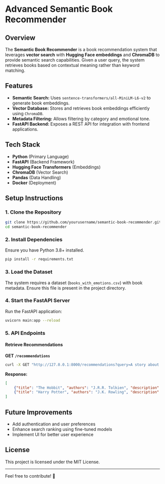 # Advanced Semantic Book Recommender

## Overview
The **Semantic Book Recommender** is a book recommendation system that leverages **vector search** with **Hugging Face embeddings** and **ChromaDB** to provide semantic search capabilities. Given a user query, the system retrieves books based on contextual meaning rather than keyword matching.

## Features
- **Semantic Search:** Uses `sentence-transformers/all-MiniLM-L6-v2` to generate book embeddings.
- **Vector Database:** Stores and retrieves book embeddings efficiently using `ChromaDB`.
- **Metadata Filtering:** Allows filtering by category and emotional tone.
- **FastAPI Backend:** Exposes a REST API for integration with frontend applications.

## Tech Stack
- **Python** (Primary Language)
- **FastAPI** (Backend Framework)
- **Hugging Face Transformers** (Embeddings)
- **ChromaDB** (Vector Search)
- **Pandas** (Data Handling)
- **Docker** (Deployment)

## Setup Instructions
### 1. Clone the Repository
```sh
git clone https://github.com/yourusername/semantic-book-recommender.git
cd semantic-book-recommender
```

### 2. Install Dependencies
Ensure you have Python 3.8+ installed.
```sh
pip install -r requirements.txt
```

### 3. Load the Dataset
The system requires a dataset (`books_with_emotions.csv`) with book metadata. Ensure this file is present in the project directory.

### 4. Start the FastAPI Server
Run the FastAPI application:
```sh
uvicorn main:app --reload
```

### 5. API Endpoints
#### Retrieve Recommendations
**GET `/recommendations`**
```sh
curl -X GET "http://127.0.0.1:8000/recommendations?query=A story about adventure&category=Fantasy&tone=Happy"
```
**Response:**
```json
[
    {"title": "The Hobbit", "authors": "J.R.R. Tolkien", "description": "A fantasy adventure..."},
    {"title": "Harry Potter", "authors": "J.K. Rowling", "description": "A magical journey..."}
]
```

## Future Improvements
- Add authentication and user preferences
- Enhance search ranking using fine-tuned models
- Implement UI for better user experience

## License
This project is licensed under the MIT License.

---
Feel free to contribute! 🚀

